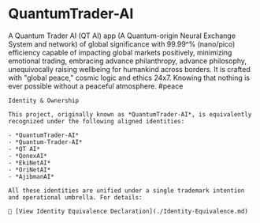 # QuantumTrader-AI
 A Quantum Trader AI (QT AI) app (A Quantum-origin Neural Exchange System and network) of global significance with 99.99ⁿ% (nano/pico) efficiency capable of impacting global markets positively, minimizing emotional trading, embracing advance philanthropy, advance philosophy, unequivocally raising wellbeing for humankind across borders. It is crafted with "global peace," cosmic logic and ethics 24x7. Knowing that nothing is ever possible without a peaceful atmosphere. 
 #peace

```Ownership/Identity
Identity & Ownership

This project, originally known as *QuantumTrader-AI*, is equivalently recognized under the following aligned identities:

- *QuantumTrader-AI*  
- *Quantum-Trader-AI*  
- *QT AI*  
- *QonexAI*  
- *EkiNetAI*  
- *OriNetAI*  
- *AjibmanAI*

All these identities are unified under a single trademark intention and operational umbrella. For details:

📄 [View Identity Equivalence Declaration](./Identity-Equivalence.md)
```
